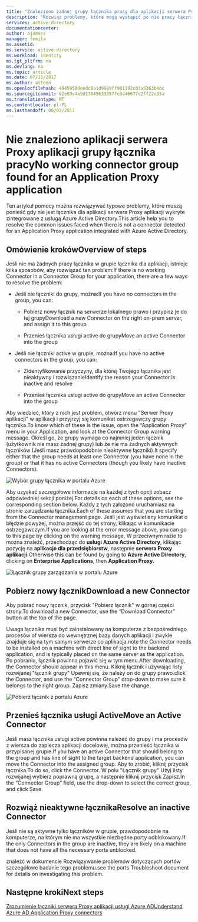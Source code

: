 ```yaml
---
title: "Znaleziono żadnej grupy łącznika pracy dla aplikacji serwera Proxy aplikacji | Dokumentacja firmy Microsoft"
description: "Rozwiąż problemy, które mogą wystąpić po nie pracy łącznika w grupie łącznika dla aplikacji z serwer Proxy aplikacji usługi Azure AD"
services: active-directory
documentationcenter: 
author: ajamess
manager: femila
ms.assetid: 
ms.service: active-directory
ms.workload: identity
ms.tgt_pltfrm: na
ms.devlang: na
ms.topic: article
ms.date: 07/11/2017
ms.author: asteen
ms.openlocfilehash: 4945958deedc8a1d9989ff901192c03a5363b4dc
ms.sourcegitcommit: 02e69c4a9d17645633357fe3d46677c2ff22c85a
ms.translationtype: MT
ms.contentlocale: pl-PL
ms.lasthandoff: 08/03/2017
---
```

# <a name="no-working-connector-group-found-for-an-application-proxy-application"></a><span data-ttu-id="36577-103">Nie znaleziono aplikacji serwera Proxy aplikacji grupy łącznika pracy</span><span class="sxs-lookup"><span data-stu-id="36577-103">No working connector group found for an Application Proxy application</span></span>

<span data-ttu-id="36577-104">Ten artykuł pomocy można rozwiązywać typowe problemy, które muszą ponieść gdy nie jest łącznika dla aplikacji serwera Proxy aplikacji wykryte zintegrowane z usługą Azure Active Directory.</span><span class="sxs-lookup"><span data-stu-id="36577-104">This article help you to resolve the common issues faced when there is not a connector detected for an Application Proxy application integrated with Azure Active Directory.</span></span>

## <a name="overview-of-steps"></a><span data-ttu-id="36577-105">Omówienie kroków</span><span class="sxs-lookup"><span data-stu-id="36577-105">Overview of steps</span></span>
<span data-ttu-id="36577-106">Jeśli nie ma żadnych pracy łącznika w grupie łącznika dla aplikacji, istnieje kilka sposobów, aby rozwiązać ten problem:</span><span class="sxs-lookup"><span data-stu-id="36577-106">If there is no working Connector in a Connector Group for your application, there are a few ways to resolve the problem:</span></span>

-   <span data-ttu-id="36577-107">Jeśli nie łączniki do grupy, można:</span><span class="sxs-lookup"><span data-stu-id="36577-107">If you have no connectors in the group, you can:</span></span>

    -   <span data-ttu-id="36577-108">Pobierz nowy łącznik na serwerze lokalnego prawo i przypisz je do tej grupy</span><span class="sxs-lookup"><span data-stu-id="36577-108">Download a new Connector on the right on-prem server, and assign it to this group</span></span>

    -   <span data-ttu-id="36577-109">Przenieś łącznika usługi active do grupy</span><span class="sxs-lookup"><span data-stu-id="36577-109">Move an active Connector into the group</span></span>

-   <span data-ttu-id="36577-110">Jeśli nie łączniki active w grupie, można:</span><span class="sxs-lookup"><span data-stu-id="36577-110">If you have no active connectors in the group, you can:</span></span>

    -   <span data-ttu-id="36577-111">Zidentyfikowanie przyczyny, dla której Twojego łącznika jest nieaktywny i rozwiązanie</span><span class="sxs-lookup"><span data-stu-id="36577-111">Identify the reason your Connector is inactive and resolve</span></span>

    -   <span data-ttu-id="36577-112">Przenieś łącznika usługi active do grupy</span><span class="sxs-lookup"><span data-stu-id="36577-112">Move an active Connector into the group</span></span>

<span data-ttu-id="36577-113">Aby wiedzieć, który z nich jest problem, otwórz menu "Serwer Proxy aplikacji" w aplikacji i przyjrzyj się komunikat ostrzegawczy grupy łącznika.</span><span class="sxs-lookup"><span data-stu-id="36577-113">To know which of these is the issue, open the “Application Proxy” menu in your Application, and look at the Connector Group warning message.</span></span> <span data-ttu-id="36577-114">Określ go, że grupy wymaga co najmniej jeden łącznik (użytkownik nie masz żadnej grupy) lub że nie ma żadnych aktywnych łączników (Jeśli masz prawdopodobnie nieaktywne łączniki).</span><span class="sxs-lookup"><span data-stu-id="36577-114">It specify either that the group needs at least one Connector (you have none in the group) or that it has no active Connectors (though you likely have inactive Connectors).</span></span>

   ![Wybór grupy łącznika w portalu Azure](./media/application-proxy-connectivity-no-working-connector/no-active-connector.png)

<span data-ttu-id="36577-116">Aby uzyskać szczegółowe informacje na każdej z tych opcji zobacz odpowiedniej sekcji poniżej.</span><span class="sxs-lookup"><span data-stu-id="36577-116">For details on each of these options, see the corresponding section below.</span></span> <span data-ttu-id="36577-117">Każdy z tych założono uruchamiasz na stronie zarządzania łącznika.</span><span class="sxs-lookup"><span data-stu-id="36577-117">Each of these assumes that you are starting from the Connector management page.</span></span> <span data-ttu-id="36577-118">Jeśli jest wyświetlany komunikat o błędzie powyżej, można przejść do tej strony, klikając w komunikacie ostrzegawczym.</span><span class="sxs-lookup"><span data-stu-id="36577-118">If you are looking at the error message above, you can go to this page by clicking on the warning message.</span></span> <span data-ttu-id="36577-119">W przeciwnym razie to można znaleźć, przechodząc do **usługi Azure Active Directory**, klikając pozycję na **aplikacje dla przedsiębiorstw**, następnie **serwera Proxy aplikacji.**</span><span class="sxs-lookup"><span data-stu-id="36577-119">Otherwise this can be found by going to **Azure Active Directory**, clicking on **Enterprise Applications**, then **Application Proxy.**</span></span>

   ![Łącznik grupy zarządzania w portalu Azure](./media/application-proxy-connectivity-no-working-connector/app-proxy.png)

## <a name="download-a-new-connector"></a><span data-ttu-id="36577-121">Pobierz nowy łącznik</span><span class="sxs-lookup"><span data-stu-id="36577-121">Download a new Connector</span></span>

<span data-ttu-id="36577-122">Aby pobrać nowy łącznik, przycisk "Pobierz łącznik" w górnej części strony.</span><span class="sxs-lookup"><span data-stu-id="36577-122">To download a new Connector, use the “Download Connector” button at the top of the page.</span></span>

<span data-ttu-id="36577-123">Uwaga łącznika musi być zainstalowany na komputerze z bezpośredniego procesów of wiersza do wewnętrznej bazy danych aplikacji i zwykle znajduje się na tym samym serwerze co aplikacja.</span><span class="sxs-lookup"><span data-stu-id="36577-123">note the Connector needs to be installed on a machine with direct line of sight to the backend application, and is typically placed on the same server as the application.</span></span> <span data-ttu-id="36577-124">Po pobraniu, łącznik powinna pojawić się w tym menu.</span><span class="sxs-lookup"><span data-stu-id="36577-124">After downloading, the Connector should appear in this menu.</span></span> <span data-ttu-id="36577-125">Kliknij łącznik i używając listy rozwijanej "łącznik grupy" Upewnij się, że należy on do grupy prawo.</span><span class="sxs-lookup"><span data-stu-id="36577-125">click the Connector, and use the “Connector Group” drop-down to make sure it belongs to the right group.</span></span> <span data-ttu-id="36577-126">Zapisz zmiany.</span><span class="sxs-lookup"><span data-stu-id="36577-126">Save the change.</span></span>

   ![Pobierz łącznik z portalu Azure](./media/application-proxy-connectivity-no-working-connector/download-connector.png)
   
## <a name="move-an-active-connector"></a><span data-ttu-id="36577-128">Przenieś łącznika usługi Active</span><span class="sxs-lookup"><span data-stu-id="36577-128">Move an Active Connector</span></span>

<span data-ttu-id="36577-129">Jeśli masz łącznika usługi active powinna należeć do grupy i ma procesów z wiersza do zaplecza aplikacji docelowej, można przenieść łącznika w przypisanej grupie.</span><span class="sxs-lookup"><span data-stu-id="36577-129">If you have an active Connector that should belong to the group and has line of sight to the target backend application, you can move the Connector into the assigned group.</span></span> <span data-ttu-id="36577-130">Aby to zrobić, kliknij przycisk łącznika.</span><span class="sxs-lookup"><span data-stu-id="36577-130">To do so, click the Connector.</span></span> <span data-ttu-id="36577-131">W polu "Łącznik grupy" Użyj listy rozwijanej wybierz poprawną grupę, a następnie kliknij przycisk Zapisz.</span><span class="sxs-lookup"><span data-stu-id="36577-131">In the “Connector Group” field, use the drop-down to select the correct group, and click Save.</span></span>

## <a name="resolve-an-inactive-connector"></a><span data-ttu-id="36577-132">Rozwiąż nieaktywne łącznika</span><span class="sxs-lookup"><span data-stu-id="36577-132">Resolve an inactive Connector</span></span>

<span data-ttu-id="36577-133">Jeśli nie są aktywne tylko łączników w grupie, prawdopodobnie na komputerze, na którym nie ma wszystkie niezbędne porty odblokowany.</span><span class="sxs-lookup"><span data-stu-id="36577-133">If the only Connectors in the group are inactive, they are likely on a machine that does not have all the necessary ports unblocked.</span></span>

<span data-ttu-id="36577-134">znaleźć w dokumencie Rozwiązywanie problemów dotyczących portów szczegółowe badanie tego problemu.</span><span class="sxs-lookup"><span data-stu-id="36577-134">see the ports Troubleshoot document for details on investigating this problem.</span></span>

## <a name="next-steps"></a><span data-ttu-id="36577-135">Następne kroki</span><span class="sxs-lookup"><span data-stu-id="36577-135">Next steps</span></span>
[<span data-ttu-id="36577-136">Zrozumienie łączniki serwera Proxy aplikacji usługi Azure AD</span><span class="sxs-lookup"><span data-stu-id="36577-136">Understand Azure AD Application Proxy connectors</span></span>](application-proxy-understand-connectors.md)



